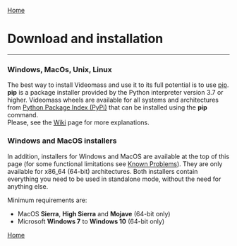 [Home](index.md)

# Download and installation
--------------

### Windows, MacOs, Unix, Linux
The best way to install Videomass and use it to its full potential is to use 
[pip](https://pypi.org/project/pip/). **pip** is a package installer provided by 
the Python interpreter version 3.7 or higher.
Videomass wheels are available for all systems and architectures from 
[Python Package Index (PyPi)](https://pypi.org/project/videomass/) that can be 
installed using the **pip** command.   
Please, see the [Wiki](https://github.com/jeanslack/Videomass/wiki/Installing-from-PyPi-with-Python-pip) page for more explanations.

### Windows and MacOS installers
In addition, installers for Windows and MacOS are available at the top of this page 
(for some functional limitations see [Known Problems](https://jeanslack.github.io/Videomass/known_problems.html)). 
They are only available for x86_64 (64-bit) architectures. 
Both installers contain everything you need to be used in standalone mode, without 
the need for anything else.

Minimum requirements are:
- MacOS **Sierra**, **High Sierra** and **Mojave** (64-bit only)
- Microsoft **Windows 7** to **Windows 10** (64-bit only)

[Home](index.md)

